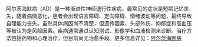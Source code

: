 阿尔茨海默病（AD）是一种渐进性神经退行性疾病，最常见的症状是短期记忆丧失，随着病情恶化，患者会出现语言障碍、定向障碍、情绪波动等问题，最终导致自理能力丧失。虽然具体病因尚不清楚，但遗传因素、头部外伤、抑郁症和高血压等被认为是风险因素。疾病通常通过认知测试、影像学和血液检测来诊断。治疗方法包括药物和心理治疗，但目前尚无治愈手段。更多信息详见：[阿尔茨海默病](https://zh.wikipedia.org/zh-cn/%E9%98%BF%E7%88%BE%E8%8C%A8%E6%B5%B7%E9%BB%98%E7%97%85)